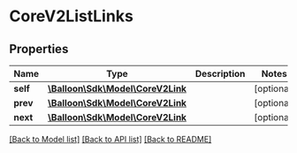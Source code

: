 # CoreV2ListLinks

## Properties
Name | Type | Description | Notes
------------ | ------------- | ------------- | -------------
**self** | [**\Balloon\Sdk\Model\CoreV2Link**](CoreV2Link.md) |  | [optional] 
**prev** | [**\Balloon\Sdk\Model\CoreV2Link**](CoreV2Link.md) |  | [optional] 
**next** | [**\Balloon\Sdk\Model\CoreV2Link**](CoreV2Link.md) |  | [optional] 

[[Back to Model list]](../README.md#documentation-for-models) [[Back to API list]](../README.md#documentation-for-api-endpoints) [[Back to README]](../README.md)


